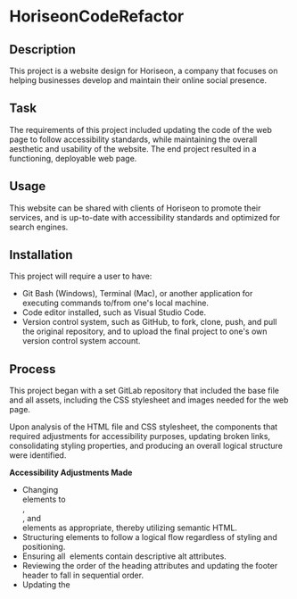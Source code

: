 # HoriseonCodeRefactor

## Description

This project is a website design for Horiseon, a company that focuses on helping businesses develop and maintain their online social presence.

## Task

The requirements of this project included updating the code of the web page to follow accessibility standards, while maintaining the overall aesthetic and usability of the website.  The end project resulted in a functioning, deployable web page.

## Usage

This website can be shared with clients of Horiseon to promote their services, and is up-to-date with accessibility standards and optimized for search engines.

## Installation

This project will require a user to have:
* Git Bash (Windows), Terminal (Mac), or another application for executing commands to/from one's local machine.
* Code editor installed, such as Visual Studio Code.
* Version control system, such as GitHub, to fork, clone, push, and pull the original repository, and to upload the final project to one's own version control system account.

## Process

This project began with a set GitLab repository that included the base <html> file and all assets, including the CSS stylesheet and images needed for the web page.

Upon analysis of the HTML file and CSS stylesheet, the components that required adjustments for accessibility purposes, updating broken links, consolidating styling properties, and producing an overall logical structure were identified.

**Accessibility Adjustments Made**

* Changing <div> elements to <section>, <article>, and <nav> elements as appropriate, thereby utilizing semantic HTML.
* Structuring <html> elements to follow a logical flow regardless of styling and positioning.
* Ensuring all <img> elements contain descriptive alt attributes.
* Reviewing the order of the heading attributes and updating the footer header to fall in sequential order.
* Updating the <title> element to display the full name of the company, Horiseon Social Solution Services, Inc.

**Structure and Styling Changes Made**

* Commented out both the <html> file and CSS stylesheet to include descriptions of code and styling effects used.
* Adjustment of class attributes to consolidate styling properties.  This included creating the following class attributes based on each of the following <section> class attributes:

    *<section class="content">*
    - "content-block"
    - "float-right"
    - "float-left"
    
    *<section class="benefits">*
    - "benefit-block"

## Screenshot of Deployed Website

![Alt text](/relative/path/to/Screenshot_Horiseon.jpg?raw=true "Horiseon Social Solution Services, Inc.")

## Contributing

Please open a New Issue via GitHub for pull requests on this project that includes a describe of what you would like to change.

## Acknowledgment

* Trilogy Education Services
* w3schools.com
* emojiguide.org

## License

![Alt text](/relative/path/to/License.png?raw=true "Horiseon License")